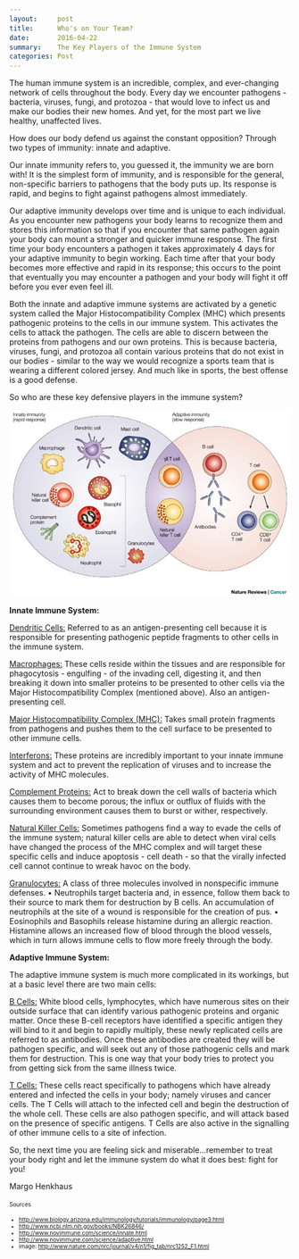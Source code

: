 ```yaml
---
layout:     post
title:      Who's on Your Team? 
date:       2016-04-22
summary:    The Key Players of the Immune System
categories: Post
---
```

The human immune system is an incredible, complex, and ever-changing network of cells throughout the body. Every day we encounter 
pathogens - bacteria, viruses, fungi, and protozoa - that would love to infect us and make our bodies their new homes. And yet, for 
the most part we live healthy, unaffected lives. 

How does our body defend us against the constant opposition? Through two types of immunity: innate and adaptive. 

Our innate immunity refers to, you guessed it, the immunity we are born with! It is the simplest form of immunity, and is responsible 
for the general, non-specific barriers to pathogens that the body puts up. Its response is rapid, and begins to fight against pathogens 
almost immediately.

Our adaptive immunity develops over time and is unique to each individual. As you encounter new pathogens your body learns to 
recognize them and stores this information so that if you encounter that same pathogen again your body can mount a stronger and quicker 
immune response. The first time your body encounters a pathogen it takes approximately 4 days for your adaptive immunity to begin 
working. Each time after that your body becomes more effective and rapid in its response; this occurs to the point that eventually you 
may encounter a pathogen and your body will fight it off before you ever even feel ill.

Both the innate and adaptive immune systems are activated by a genetic system called the Major Histocompatibility Complex (MHC) 
which presents pathogenic proteins to the cells in our immune system. This activates the cells to attack the pathogen. The cells are 
able to discern between the proteins from pathogens and our own proteins. This is because bacteria, viruses, fungi, and protozoa all 
contain various proteins that do not exist in our bodies - similar to the way we would recognize a sports team that is wearing a 
different colored jersey. And much like in sports, the best offense is a good defense.

So who are these key defensive players in the immune system?

<center><img src="https://raw.githubusercontent.com/agonyantibodies/agonyantibodies.github.io/master/images/Immune%20system.jpg"/></center>

<b>Innate Immune System:</b>

<u>Dendritic Cells:</u> Referred to as an antigen-presenting cell because it is responsible for presenting pathogenic peptide fragments 
to other cells in the immune system.

<u>Macrophages:</u> These cells reside within the tissues and are responsible for phagocytosis - engulfing - of the invading cell, 
digesting it, and then breaking it down into smaller proteins to be presented to other cells via the Major Histocompatibility Complex 
(mentioned above). Also an antigen-presenting cell.

<u>Major Histocompatibility Complex (MHC):</u> Takes small protein fragments from pathogens and pushes them to the cell surface to be 
presented to other immune cells.

<u>Interferons:</u> These proteins are incredibly important to your innate immune system and act to prevent the replication of viruses 
and to increase the activity of MHC molecules.

<u>Complement Proteins:</u> Act to break down the cell walls of bacteria which causes them to become porous; the influx or outflux of 
fluids with the surrounding environment causes them to burst or wither, respectively. 

<u>Natural Killer Cells:</u> Sometimes pathogens find a way to evade the cells of the immune system; natural killer cells are able to 
detect when viral cells have changed the process of the MHC complex and will target these specific cells and induce apoptosis - cell 
death - so that the virally infected cell cannot continue to wreak havoc on the body.

<u>Granulocytes:</u> A class of three molecules involved in nonspecific immune defenses. 
•	Neutrophils target bacteria and, in essence, follow them back to their source to mark them for destruction by B cells. An 
accumulation of neutrophils at the site of a wound is responsible for the creation of pus. 
•	Eosinophils and Basophils release histamine during an allergic reaction. Histamine allows an increased flow of blood through the 
blood vessels, which in turn allows immune cells to flow more freely through the body.

<b>Adaptive Immune System:</b>

The adaptive immune system is much more complicated in its workings, but at a basic level there are two main cells:

<u>B Cells:</u> White blood cells, lymphocytes, which have numerous sites on their outside surface that can identify various pathogenic proteins and organic 
matter. Once these B-cell receptors have identified a specific antigen they will bind to it and begin to rapidly multiply, these newly 
replicated cells are referred to as antibodies. Once these antibodies are created they will be pathogen specific, and will seek out any 
of those pathogenic cells and mark them for destruction. This is one way that your body tries to protect you from getting sick from the 
same illness twice.

<u>T Cells:</u> These cells react specifically to pathogens which have already entered and infected the cells in your body; namely 
viruses and cancer cells. The T Cells will attach to the infected cell and begin the destruction of the whole cell. These cells are 
also pathogen specific, and will attack based on the presence of specific antigens. T Cells are also active in the signalling of other 
immune cells to a site of infection.

So, the next time you are feeling sick and miserable...remember to treat your body right and let the immune system do what it does best: 
fight for you!

Margo Henkhaus

<font size='1'> Sources<br>
- http://www.biology.arizona.edu/immunology/tutorials/immunology/page3.html<br>
- http://www.ncbi.nlm.nih.gov/books/NBK26846/<br>
- http://www.novimmune.com/science/innate.html<br>
- http://www.novimmune.com/science/adaptive.html<br>
- image: http://www.nature.com/nrc/journal/v4/n1/fig_tab/nrc1252_F1.html
</font>
